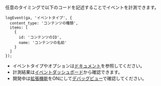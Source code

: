 任意のタイミングで以下のコードを記述することでイベントを計測できます。

```tsx
logEvent(ga, 'イベントタイプ', {
  content_type: 'コンテンツの種類',
  items: [
    {
      id: 'コンテンツのID',
      name: 'コンテンツの名前'
    }
  ]
});
```

- イベントタイプやオプションは[ドキュメント](https://developers.google.com/gtagjs/reference/event?hl=ja)を参照してください。
- 計測結果は[イベントダッシュボード](https://console.firebase.google.com/project/_/analytics/events?hl=ja)から確認できます。
- 開発中は[拡張機能](https://chrome.google.com/webstore/detail/google-analytics-debugger/jnkmfdileelhofjcijamephohjechhna?hl=ja)をONにして[デバッグビュー](https://console.firebase.google.com/project/_/analytics/debugview?hl=ja)で確認してください。